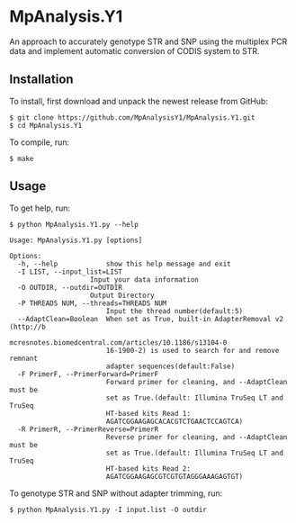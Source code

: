 # MpAnalysis.Y1
An approach to accurately genotype STR and SNP using the multiplex PCR data and implement automatic conversion of CODIS system to STR.

## Installation
To install, first download and unpack the newest release from GitHub:

    $ git clone https://github.com/MpAnalysisY1/MpAnalysis.Y1.git
    $ cd MpAnalysis.Y1

To compile, run:

    $ make

## Usage

To get help, run:

    $ python MpAnalysis.Y1.py --help

    Usage: MpAnalysis.Y1.py [options]

    Options:
      -h, --help            show this help message and exit
      -I LIST, --input_list=LIST
                        Input your data information
      -O OUTDIR, --outdir=OUTDIR
                        Output Directory
      -P THREADS NUM, --threads=THREADS NUM
                            Input the thread number(default:5)
      --AdaptClean=Boolean  When set as True, built-in AdapterRemoval v2 (http://b
                            mcresnotes.biomedcentral.com/articles/10.1186/s13104-0
                            16-1900-2) is used to search for and remove remnant
                            adapter sequences(default:False)
      -F PrimerF, --PrimerForward=PrimerF
                            Forward primer for cleaning, and --AdaptClean must be
                            set as True.(default: Illumina TruSeq LT and TruSeq
                            HT-based kits Read 1:
                            AGATCGGAAGAGCACACGTCTGAACTCCAGTCA)
      -R PrimerR, --PrimerReverse=PrimerR
                            Reverse primer for cleaning, and --AdaptClean must be
                            set as True.(default: Illumina TruSeq LT and TruSeq
                            HT-based kits Read 2:
                            AGATCGGAAGAGCGTCGTGTAGGGAAAGAGTGT)
                        
To genotype STR and SNP without adapter trimming, run:

    $ python MpAnalysis.Y1.py -I input.list -O outdir
